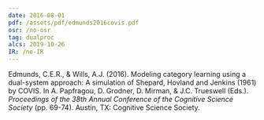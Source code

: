 ```yaml
---
date: 2016-08-01
pdf: /assets/pdf/edmunds2016covis.pdf
osr: /no-osr
tag: dualproc
alcs: 2019-10-26
IR: /no-IR
---
```


Edmunds, C.E.R., & Wills, A.J. (2016). Modeling category learning using a dual-system approach: A simulation of Shepard, Hovland and Jenkins (1961) by COVIS. In A. Papfragou, D. Grodner, D. Mirman, & J.C. Trueswell (Eds.). _Proceedings of the 38th Annual Conference of the Cognitive Science Society_ (pp. 69-74). Austin, TX: Cognitive Science Society. 

